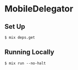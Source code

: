 # MobileDelegator

## Set Up

```
$ mix deps.get
```

## Running Locally

```
$ mix run --no-halt
```

